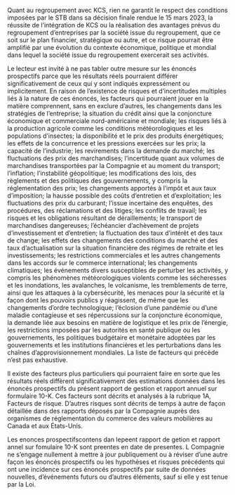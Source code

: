 Quant au regroupement avec KCS, rien ne garantit le respect des conditions imposées par le STB dans sa décision finale rendue le 15 mars 2023, la réussite de l’intégration de KCS ou la réalisation des avantages prévus du regroupement d’entreprises par la société issue du regroupement, que ce soit sur le plan financier, stratégique ou autre, et ce risque pourrait être amplifié par une évolution du contexte économique, politique et mondial dans lequel la société issue du regroupement exercerait ses activités.

Le lecteur est invité à ne pas tabler outre mesure sur les énoncés prospectifs parce que les résultats réels pourraient différer significativement de ceux qui y sont indiqués expressément ou implicitement. En raison de l’existence de risques et d’incertitudes multiples liés à la nature de ces énoncés, les facteurs qui pourraient jouer en la matière comprennent, sans en exclure d’autres, les changements dans les stratégies de l’entreprise; la situation du crédit ainsi que la conjoncture économique et commerciale nord-américaine et mondiale; les risques liés à la production agricole comme les conditions météorologiques et les populations d’insectes; la disponibilité et le prix des produits énergétiques; les effets de la concurrence et les pressions exercées sur les prix; la capacité de l’industrie; les revirements dans la demande du marché; les fluctuations des prix des marchandises; l’incertitude quant aux volumes de marchandises transportées par la Compagnie et au moment du transport; l’inflation; l’instabilité géopolitique; les modifications des lois, des règlements et des politiques des gouvernements, y compris la réglementation des prix; les changements apportés à l’impôt et aux taux d’imposition; la hausse possible des coûts d’entretien et d’exploitation; les fluctuations des prix du carburant; l’issue incertaine des enquêtes, des procédures, des réclamations et des litiges; les conflits de travail; les risques et les obligations résultant de déraillements; le transport de marchandises dangereuses; l’échéancier d’achèvement de projets d’investissement et d’entretien; la fluctuation des taux d’intérêt et des taux de change; les effets des changements des conditions du marché et des taux d’actualisation sur la situation financière des régimes de retraite et les investissements; les restrictions commerciales et les autres changements dans les accords sur le commerce international; les changements climatiques; les événements divers susceptibles de perturber les activités, y compris les phénomènes météorologiques violents comme les sécheresses et les inondations, les avalanches, le volcanisme, les tremblements de terre, ainsi que les attaques à la cybersécurité, les menaces pour la sécurité et la façon dont les pouvoirs publics y réagissent, de même que les changements d’ordre technologique; l’éclosion d’une pandémie ou d’une maladie contagieuse et ses répercussions sur la conjoncture économique, la demande liée aux besoins en matière de logistique et les prix de l’énergie, les restrictions imposées par les autorités en santé publique ou les gouvernements, les politiques budgétaire et monétaire adoptées par les gouvernements et les institutions financières et les perturbations dans les chaînes d’approvisionnement mondiales. La liste de facteurs qui précède n’est pas exhaustive.

Il existe des facteurs plus particuliers qui pourraient faire en sorte que les résultats réels diffèrent significativement des estimations données dans les énoncés prospectifs du présent rapport de gestion et rapport annuel sur formulaire 10-K. Ces facteurs sont décrits et analysés à la rubrique 1A, Facteurs de risque. D’autres risques sont décrits de temps à autre de façon détaillée dans des rapports déposés par la Compagnie auprès des organismes de réglementation du commerce des valeurs mobilières au Canada et aux États-Unis.

Les enonces prospectifscontens dan lepeent rapport de getion et rapport annel sur fomulaire 10-K sont preentes en date de presentes. L Compagnie ne s’engage nullement à mettre à jour publiquement ou à réviser d’une autre façon les énoncés prospectifs ou les hypothèses et risques précédents qui ont une incidence sur ces énoncés prospectifs par suite de données nouvelles, d’événements futurs ou d’autres éléments, sauf si elle y est tenue par la Loi.